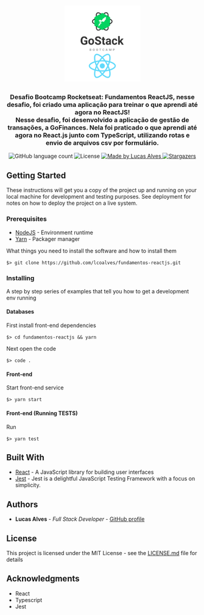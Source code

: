 <h1 align="center">
  <img alt="Fundamentos ReactJS" title="Fundamentos ReactJS" src=".github/gostack-react.png" width="200px" />
</h1>

<h3 align="center">
  Desafio Bootcamp Rocketseat: Fundamentos ReactJS, nesse desafio, foi criado uma aplicação para treinar o que aprendi até agora no ReactJS!
  <br>
  Nesse desafio, foi desenvolvido a aplicação de gestão de transações, a GoFinances. Nela foi praticado o que aprendi até agora no React.js junto com TypeScript, utilizando rotas e envio de arquivos csv por formulário.
</h3>

<!-- <p align="center">See in action: <a href="#">click here</a></p> -->

<p align="center">
  <img alt="GitHub language count" src="https://img.shields.io/github/languages/count/lcoalves/fundamentos-reactjs?color=%2304D361">

  <img alt="License" src="https://img.shields.io/badge/license-MIT-%2304D361">

  <a href="https://github.com/lcoalves">
    <img alt="Made by Lucas Alves" src="https://img.shields.io/badge/made%20by-Lucas%20Alves-%2304D361">
  </a>

  <a href="https://github.com/lcoalves/fundamentos-reactjs/stargazers">
    <img alt="Stargazers" src="https://img.shields.io/github/stars/lcoalves/fundamentos-reactjs?style=social">
  </a>
</p>

## Getting Started

These instructions will get you a copy of the project up and running on your local machine for development and testing purposes. See deployment for notes on how to deploy the project on a live system.

### Prerequisites
- [NodeJS](https://nodejs.org/en/) - Environment runtime
- [Yarn](https://yarnpkg.com/getting-started/install) - Packager manager

What things you need to install the software and how to install them

```
$> git clone https://github.com/lcoalves/fundamentos-reactjs.git
```

### Installing

A step by step series of examples that tell you how to get a development env running

#### Databases
First install front-end dependencies
```
$> cd fundamentos-reactjs && yarn
```
Next open the code
```
$> code .
```

#### Front-end
Start front-end service
```
$> yarn start
```

#### Front-end (Running TESTS)
Run
```
$> yarn test
```

## Built With

* [React](https://reactjs.org/docs/getting-started.html) - A JavaScript library for building user interfaces
* [Jest](https://jestjs.io/docs/en/getting-started) - Jest is a delightful JavaScript Testing Framework with a focus on simplicity.

## Authors

* **Lucas Alves** - *Full Stack Developer* - [GitHub profile](https://github.com/lcoalves)

## License

This project is licensed under the MIT License - see the [LICENSE.md](https://github.com/lcoalves/fundamentos-reactjs/blob/master/LICENSE) file for details

## Acknowledgments

* React
* Typescript
* Jest
